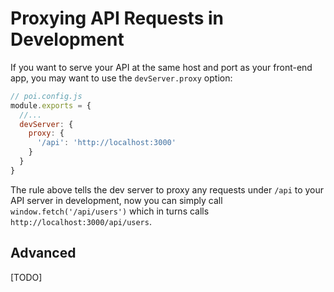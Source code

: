 # Proxying API Requests in Development

If you want to serve your API at the same host and port as your front-end app, you may want to use the `devServer.proxy` option:

```js
// poi.config.js
module.exports = {
  //...
  devServer: {
    proxy: {
      '/api': 'http://localhost:3000'
    }
  }
}
```

The rule above tells the dev server to proxy any requests under `/api` to your API server in development, now you can simply call `window.fetch('/api/users')` which in turns calls `http://localhost:3000/api/users`.

## Advanced 

[TODO]